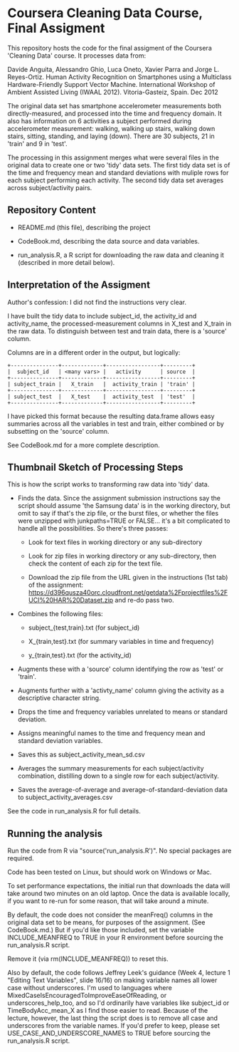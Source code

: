 # Coursera Cleaning Data Course, Final Assigment

This repository hosts the code for the final assigment of the 
Coursera 'Cleaning Data' course. It processes data from:

Davide Anguita, Alessandro Ghio, Luca Oneto, Xavier Parra and Jorge
L. Reyes-Ortiz. Human Activity Recognition on Smartphones using a
Multiclass Hardware-Friendly Support Vector Machine. International
Workshop of Ambient Assisted Living (IWAAL 2012). Vitoria-Gasteiz,
Spain. Dec 2012

The original data set has smartphone accelerometer measurements both
directly-measured, and processed into the time and frequency
domain. It also has information on 6 activities a subject performed
during accelerometer measurement: walking, walking up stairs, walking
down stairs, sitting, standing, and laying (down). There are 30
subjects, 21 in 'train' and 9 in 'test'.

The processing in this assignment merges what were several files in
the original data to create one or two 'tidy' data sets. The first tidy
data set is of the time and frequency mean and standard deviations with
muliple rows for each subject performing each activity. The second
tidy data set averages across subject/activity pairs.


## Repository Content

* README.md (this file), describing the project

* CodeBook.md, describing the data source and data variables.

* run_analysis.R, a R script for downloading the raw data and
  cleaning it (described in more detail below).


## Interpretation of the Assigment

Author's confession: I did not find the instructions very clear.

I have built the tidy data to include subject_id, the activity_id
and activity_name, the processed-measurement columns in X_test
and X_train in the raw data. To distinguish between test and train
data, there is a 'source' column.

Columns are in a different order in the output, but logically: 

    +---------------+-------------+-----------------+---------+
    |  subject_id   | <many vars> |   activity      | source  |
    +---------------+-------------+-----------------+---------+
    | subject_train |   X_train   |  activity_train | 'train' |
    +---------------+-------------+-----------------+---------+
    | subject_test  |   X_test    |  activity_test  | 'test'  |
    +---------------+-------------+-----------------+---------+

I have picked this format because the resulting data.frame allows easy
summaries across all the variables in test and train, either combined
or by subsetting on the 'source' column.

See CodeBook.md for a more complete description.


## Thumbnail Sketch of Processing Steps

This is how the script works to transforming raw data into 'tidy' data.

* Finds the data. Since the assignment submission instructions say
  the script should assume 'the Samsung data' is in the working directory,
  but omit to say if that's the zip file, or the burst files, or whether
  the files were unzipped with junkpaths=TRUE or FALSE... it's a bit
  complicated to handle all the possibilities. So there's three passes:

    * Look for text files in working directory or any sub-directory

    * Look for zip files in working directory or any sub-directory,
      then check the content of each zip for the text file.

    * Download the zip file from the URL given in the instructions
      (1st tab) of the assignment: 
      https://d396qusza40orc.cloudfront.net/getdata%2Fprojectfiles%2FUCI%20HAR%20Dataset.zip
      and re-do pass two.

* Combines the following files:

    * subject_{test,train}.txt (for subject_id)

    * X_{train,test}.txt (for summary variables in time and frequency)

    * y_{train,test}.txt (for the activity_id)

* Augments these with a 'source' column identifying the row as 'test' or
  'train'.

* Augments further with a 'activty_name' column giving the activity
  as a descriptive character string.

* Drops the time and frequency variables unrelated to means or standard
  deviation.

* Assigns meaningful names to the time and frequency mean and standard
  deviation variables.

* Saves this as subject_activity_mean_sd.csv

* Averages the summary measurements for each subject/activity
  combination, distilling down to a single row for each
  subject/activity.

* Saves the average-of-average and average-of-standard-deviation
  data to subject_activity_averages.csv

See the code in run_analysis.R for full details.


## Running the analysis

Run the code from R via "source('run_analysis.R')". No special
packages are required.

Code has been tested on Linux, but should work on Windows or Mac.

To set performance expectations, the initial run that downloads the
data will take around two minutes on an old laptop. Once the data is
available locally, if you want to re-run for some reason, that will take
around a minute.

By default, the code does not consider the meanFreq() columns in
the original data set to be means, for purposes of the assignment.
(See CodeBook.md.) But if you'd like those included, set the variable
INCLUDE_MEANFREQ to TRUE in your R environment before sourcing the
run_analysis.R script.

Remove it (via rm(INCLUDE_MEANFREQ)) to reset this.

Also by default, the code follows Jeffrey Leek's guidance (Week 4,
lecture 1 "Editing Text Variables", slide 16/16) on making variable
names all lower case without underscores. I'm used to languages where
MixedCaseIsEncouragedToImproveEaseOfReading, or underscores_help_too,
and so I'd ordinarily have variables like subject_id or
TimeBodyAcc_mean_X as I find those easier to read. Because of the
lecture, however, the last thing the script does is to remove all case
and underscores from the variable names. If you'd prefer to keep,
please set USE_CASE_AND_UNDERSCORE_NAMES to TRUE before sourcing
the run_analysis.R script.


